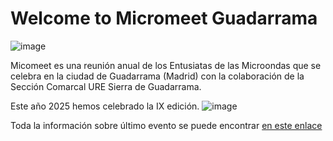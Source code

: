 # Welcome to Micromeet Guadarrama
![image](https://github.com/user-attachments/assets/d125a80d-c365-4cfe-a556-2694d67351dc)

Micomeet es una reunión anual de los Entusiatas de las Microondas que se celebra en la ciudad de Guadarrama (Madrid) con la colaboración de la Sección Comarcal URE Sierra de Guadarrama.

Este año 2025 hemos celebrado la IX edición.
![image](https://github.com/user-attachments/assets/972ebcc3-da2d-4b1f-a763-73319dca96ad)

Toda la información sobre último evento se puede encontrar [en este enlace](https://micromeet.org/)
